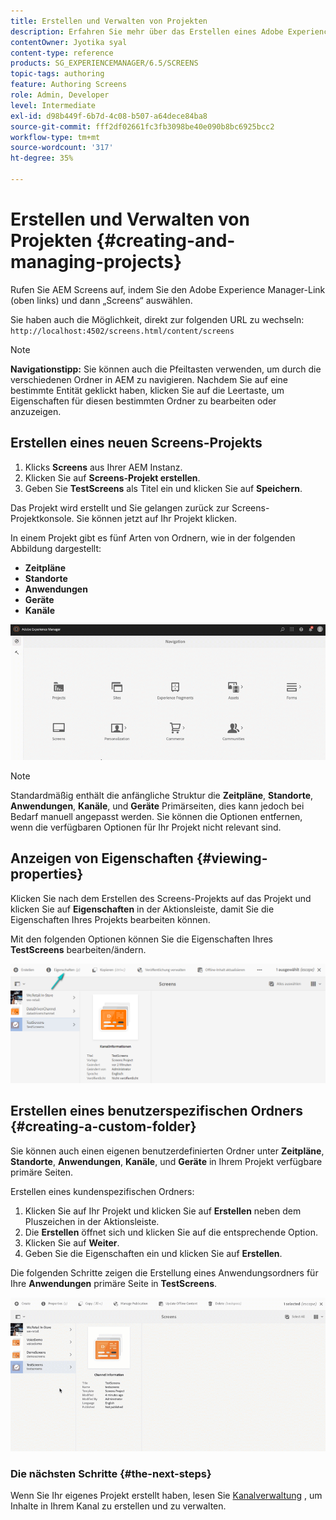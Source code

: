 ```yaml
---
title: Erstellen und Verwalten von Projekten
description: Erfahren Sie mehr über das Erstellen eines Adobe Experience Manager Screens-Projekts.
contentOwner: Jyotika syal
content-type: reference
products: SG_EXPERIENCEMANAGER/6.5/SCREENS
topic-tags: authoring
feature: Authoring Screens
role: Admin, Developer
level: Intermediate
exl-id: d98b449f-6b7d-4c08-b507-a64dece84ba8
source-git-commit: fff2df02661fc3fb3098be40e090b8bc6925bcc2
workflow-type: tm+mt
source-wordcount: '317'
ht-degree: 35%

---
```


# Erstellen und Verwalten von Projekten {#creating-and-managing-projects}

Rufen Sie AEM Screens auf, indem Sie den Adobe Experience Manager-Link (oben links) und dann „Screens“ auswählen.

Sie haben auch die Möglichkeit, direkt zur folgenden URL zu wechseln: `http://localhost:4502/screens.html/content/screens`

>[!NOTE]
>**Navigationstipp:**
>Sie können auch die Pfeiltasten verwenden, um durch die verschiedenen Ordner in AEM zu navigieren. Nachdem Sie auf eine bestimmte Entität geklickt haben, klicken Sie auf die Leertaste, um Eigenschaften für diesen bestimmten Ordner zu bearbeiten oder anzuzeigen.

## Erstellen eines neuen Screens-Projekts

1. Klicks **Screens** aus Ihrer AEM Instanz.
1. Klicken Sie auf **Screens-Projekt erstellen**.
1. Geben Sie **TestScreens** als Titel ein und klicken Sie auf **Speichern**.

Das Projekt wird erstellt und Sie gelangen zurück zur Screens-Projektkonsole. Sie können jetzt auf Ihr Projekt klicken.

In einem Projekt gibt es fünf Arten von Ordnern, wie in der folgenden Abbildung dargestellt:

* **Zeitpläne**
* **Standorte**
* **Anwendungen**
* **Geräte**
* **Kanäle**

![player1](assets/create-project.gif)

>[!NOTE]
>
>Standardmäßig enthält die anfängliche Struktur die **Zeitpläne**, **Standorte**, **Anwendungen**, **Kanäle**, und **Geräte** Primärseiten, dies kann jedoch bei Bedarf manuell angepasst werden. Sie können die Optionen entfernen, wenn die verfügbaren Optionen für Ihr Projekt nicht relevant sind.


## Anzeigen von Eigenschaften {#viewing-properties}

Klicken Sie nach dem Erstellen des Screens-Projekts auf das Projekt und klicken Sie auf **Eigenschaften** in der Aktionsleiste, damit Sie die Eigenschaften Ihres Projekts bearbeiten können.

Mit den folgenden Optionen können Sie die Eigenschaften Ihres **TestScreens** bearbeiten/ändern.

![image](assets/create-project2.png)

## Erstellen eines benutzerspezifischen Ordners {#creating-a-custom-folder}

Sie können auch einen eigenen benutzerdefinierten Ordner unter **Zeitpläne**, **Standorte**, **Anwendungen**, **Kanäle**, und **Geräte** in Ihrem Projekt verfügbare primäre Seiten.

Erstellen eines kundenspezifischen Ordners:

1. Klicken Sie auf Ihr Projekt und klicken Sie auf **Erstellen** neben dem Pluszeichen in der Aktionsleiste.
1. Die **Erstellen** öffnet sich und klicken Sie auf die entsprechende Option.
1. Klicken Sie auf **Weiter**.
1. Geben Sie die Eigenschaften ein und klicken Sie auf **Erstellen**.

Die folgenden Schritte zeigen die Erstellung eines Anwendungsordners für Ihre **Anwendungen** primäre Seite in **TestScreens**.

![player2-1](assets/create-project3.gif)

### Die nächsten Schritte {#the-next-steps}

Wenn Sie Ihr eigenes Projekt erstellt haben, lesen Sie [Kanalverwaltung](managing-channels.md) , um Inhalte in Ihrem Kanal zu erstellen und zu verwalten.
